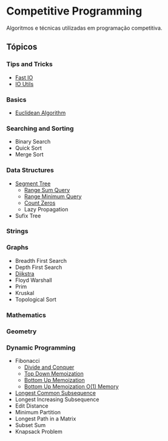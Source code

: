 # Competitive Programming
Algoritmos e técnicas utilizadas em programação competitiva.

## Tópicos

### Tips and Tricks
* [Fast IO](Tips-and-Tricks/Fast-IO/readme.md)
* [IO Utils](Tips-and-Tricks/IO-Utils/readme.md)

### Basics
* [Euclidean Algorithm](Basics/Euclidean-Algorithm/gcd.cpp)

### Searching and Sorting
* Binary Search
* Quick Sort
* Merge Sort

### Data Structures
* [Segment Tree](Data-Structures/Segment-Tree/)
  * [Range Sum Query](Data-Structures/Segment-Tree/rsq.cpp)
  * [Range Minimum Query](Data-Structures/Segment-Tree/rmq.cpp)
  * [Count Zeros](Data-Structures/Segment-Tree/count-zeros.cpp)
  * Lazy Propagation
* Sufix Tree

### Strings

### Graphs
* Breadth First Search
* Depth First Search
* [Dijkstra](Graphs/Dijkstra/dijkstra.cpp)
* Floyd Warshall
* Prim
* Kruskal
* Topological Sort

### Mathematics

### Geometry

### Dynamic Programming
* Fibonacci
  * [Divide and Conquer](Dynamic-Programming/Fibonacci/fib_div_conq.cpp)
  * [Top Down Memoization](Dynamic-Programming/Fibonacci/fib_top_down.cpp)
  * [Bottom Up Memoization](Dynamic-Programming/Fibonacci/fib_bottom_up.cpp)
  * [Bottom Up Memoization O(1) Memory](Dynamic-Programming/Fibonacci/fib_bottom_up_lowmem.cpp)
* [Longest Common Subsequence](Dynamic-Programming/Longest-Common-Subsequence/lcs.cpp)
* Longest Increasing Subsequence
* Edit Distance
* Minimum Partition
* Longest Path in a Matrix
* Subset Sum
* Knapsack Problem